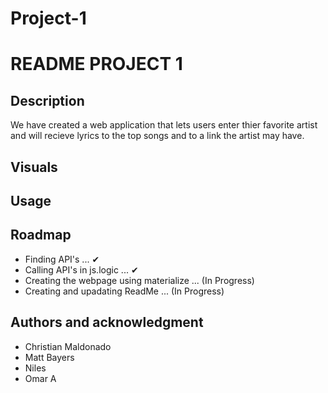 # Project-1

<!-- Name
Choose a self-explaining name for your project. -->
# README PROJECT 1

## Description
We have created a web application that lets users enter thier favorite artist and will recieve lyrics to the top songs and to a link the artist may have. 


## Visuals
<!-- 
    Visuals

Depending on what you are making, it can be a good idea to include screenshots or even a video (you'll frequently see GIFs rather than actual videos). Tools like ttygif can help, but check out Asciinema for a more sophisticated method. -->

## Usage
<!-- 
    Usage

Use examples liberally, and show the expected output if you can. It's helpful to have inline the smallest example of usage that you can demonstrate, while providing links to more sophisticated examples if they are too long to reasonably include in the README.
 -->

## Roadmap
* Finding API's                           ... ✔
* Calling API's in js.logic               ... ✔
* Creating the webpage using materialize  ... (In Progress)
* Creating and upadating ReadMe            ... (In Progress)

<!-- 
## Contributing
Not Open to Contributers

For people who want to make changes to your project, it's helpful to have some documentation on how to get started. Perhaps there is a script that they should run or some environment variables that they need to set. Make these steps explicit. These instructions could also be useful to your future self.
 -->

## Authors and acknowledgment
* Christian Maldonado
* Matt Bayers
* Niles
* Omar A

<!-- License
For open source projects, say how it is licensed.
 --> 

<!-- Project status

## Project Status
In Progress...
--> 